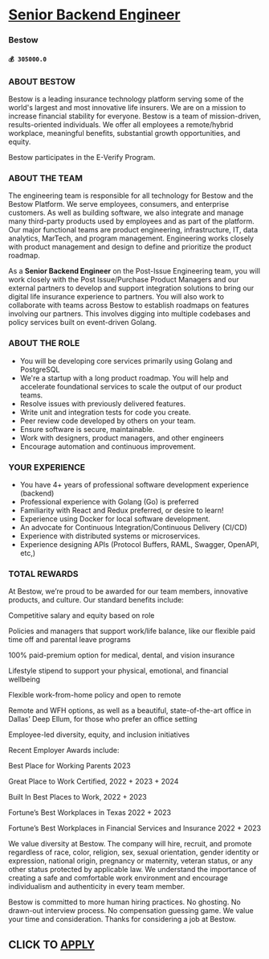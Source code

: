 # [Senior Backend Engineer](https://www.remotewlb.com/apply/senior-backend-engineer-81491)  
### Bestow  
#### `💰 305000.0`  

### ABOUT BESTOW

Bestow is a leading insurance technology platform serving some of the world's largest and most innovative life insurers. We are on a mission to increase financial stability for everyone. Bestow is a team of mission-driven, results-oriented individuals. We offer all employees a remote/hybrid workplace, meaningful benefits, substantial growth opportunities, and equity.

Bestow participates in the E-Verify Program.

### ABOUT THE TEAM

The engineering team is responsible for all technology for Bestow and the Bestow Platform. We serve employees, consumers, and enterprise customers. As well as building software, we also integrate and manage many third-party products used by employees and as part of the platform. Our major functional teams are product engineering, infrastructure, IT, data analytics, MarTech, and program management. Engineering works closely with product management and design to define and prioritize the product roadmap.

As a **Senior Backend Engineer** on the Post-Issue Engineering team, you will work closely with the Post Issue/Purchase Product Managers and our external partners to develop and support integration solutions to bring our digital life insurance experience to partners. You will also work to collaborate with teams across Bestow to establish roadmaps on features involving our partners. This involves digging into multiple codebases and policy services built on event-driven Golang.

### ABOUT THE ROLE

  * You will be developing core services primarily using Golang and PostgreSQL
  * We're a startup with a long product roadmap. You will help and accelerate foundational services to scale the output of our product teams.
  * Resolve issues with previously delivered features.
  * Write unit and integration tests for code you create.
  * Peer review code developed by others on your team.
  * Ensure software is secure, maintainable.
  * Work with designers, product managers, and other engineers
  * Encourage automation and continuous improvement.

### YOUR EXPERIENCE

  * You have 4+ years of professional software development experience (backend)
  * Professional experience with Golang (Go) is preferred
  * Familiarity with React and Redux preferred, or desire to learn!
  * Experience using Docker for local software development.
  * An advocate for Continuous Integration/Continuous Delivery (CI/CD)
  * Experience with distributed systems or microservices.
  * Experience designing APIs (Protocol Buffers, RAML, Swagger, OpenAPI, etc,)

### TOTAL REWARDS

At Bestow, we’re proud to be awarded for our team members, innovative products, and culture. Our standard benefits include:

Competitive salary and equity based on role

Policies and managers that support work/life balance, like our flexible paid time off and parental leave programs

100% paid-premium option for medical, dental, and vision insurance

Lifestyle stipend to support your physical, emotional, and financial wellbeing

Flexible work-from-home policy and open to remote

Remote and WFH options, as well as a beautiful, state-of-the-art office in Dallas’ Deep Ellum, for those who prefer an office setting

Employee-led diversity, equity, and inclusion initiatives

Recent Employer Awards include:

Best Place for Working Parents 2023

Great Place to Work Certified, 2022 + 2023 + 2024

Built In Best Places to Work, 2022 + 2023

Fortune’s Best Workplaces in Texas 2022 + 2023

Fortune’s Best Workplaces in Financial Services and Insurance 2022 + 2023

We value diversity at Bestow. The company will hire, recruit, and promote regardless of race, color, religion, sex, sexual orientation, gender identity or expression, national origin, pregnancy or maternity, veteran status, or any other status protected by applicable law. We understand the importance of creating a safe and comfortable work environment and encourage individualism and authenticity in every team member.

Bestow is committed to more human hiring practices. No ghosting. No drawn-out interview process. No compensation guessing game. We value your time and consideration. Thanks for considering a job at Bestow.

  
## CLICK TO [APPLY](https://www.remotewlb.com/apply/senior-backend-engineer-81491)

